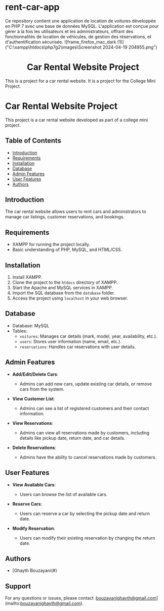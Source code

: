 # rent-car-app
Ce repository contient une application de location de voitures développée en PHP 7 avec une base de données MySQL. L'application est conçue pour gérer à la fois les utilisateurs et les administrateurs, offrant des fonctionnalités de location de véhicules, de gestion des réservations, et d'authentification sécurisée.
![frame_firefox_mac_dark (1)]("C:\xampp\htdocs\php7g2\images\Screenshot 2024-04-19 204955.png")

<h1 align="center">Car Rental Website Project</h1>  

This is a project for a car rental website. It is a project for the College Mini Project.
# Car Rental Website Project

This project is a car rental website developed as part of a college mini project.

## Table of Contents

- [Introduction](#introduction)
- [Requirements](#requirements)
- [Installation](#installation)
- [Database](#database)
- [Admin Features](#admin-features)
- [User Features](#user-features)
- [Authors](#authors)


## Introduction

The car rental website allows users to rent cars and administrators to manage car listings, customer reservations, and bookings.

## Requirements

- XAMPP for running the project locally.
- Basic understanding of PHP, MySQL, and HTML/CSS.

## Installation

1. Install XAMPP.
2. Clone the project to the `htdocs` directory of XAMPP.
3. Start the Apache and MySQL services in XAMPP.
4. Import the SQL database from the `database` folder.
5. Access the project using `localhost` in your web browser.

## Database

- Database: MySQL
- Tables:
  - `voitures`: Manages car details (mark, model, year, availability, etc.).
  - `users`: Stores user information (name, email, etc.).
  - `reservations`: Handles car reservations with user details.

## Admin Features

- **Add/Edit/Delete Cars**:
  - Admins can add new cars, update existing car details, or remove cars from the system.

- **View Customer List**:
  - Admins can see a list of registered customers and their contact information.

- **View Reservations**:
  - Admins can view all reservations made by customers, including details like pickup date, return date, and car details.

- **Delete Reservations**:
  - Admins have the ability to cancel reservations made by customers.

## User Features

- **View Available Cars**:
  - Users can browse the list of available cars.

- **Reserve Cars**:
  - Users can reserve a car by selecting the pickup date and return date.

- **Modify Reservation**:
  - Users can modify their existing reservation by changing the return date.



## Authors

- [Ghayth Bouzayani(#) 

## Support

For any questions or issues, please contact :bouzayanighayth@gmail.com](mailto:bouzayanighayth@gmail.com).
